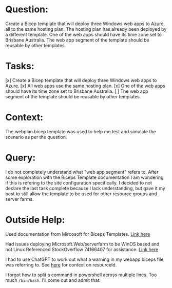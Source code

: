 # Question:
Create a Bicep template that will deploy three Windows web apps to Azure, all to the same hosting plan. The hosting plan has already been deployed by a different template. One of the web apps should have its time zone set to Brisbane Australia. The web app segment of the template should be reusable by other templates.

# Tasks:
[x] Create a Bicep template that will deploy three Windows web apps to Azure.
[x] All web apps use the same hosting plan.
[x] One of the web apps should have its time zone set to Brisbane Australia.
[ ] The web app segment of the template should be reusable by other templates.

# Context:
The webplan.bicep template was used to help me test and simulate the scenario as per the question.

# Query:
I do not completely understand what "web app segment" refers to. After some exploration with the Biceps Template documentation I am wondering if this is refering to the site configuration specifically. I decided to not declare the last task complete because I lack understanding, but gave it my best to still allow the template to be used for other resource groups and server farms.

# Outside Help:
Used documentation from Mircosoft for Biceps Templates.
[Link here](https://learn.microsoft.com/en-us/azure/templates/microsoft.web/serverfarms?pivots=deployment-language-bicep)

Had issues deploying Microsoft.Web/serverfarm to be WinOS based and not Linux
Referenced StockOverflow 74166407 for assistance. [Link here](https://stackoverflow.com/questions/74166407/bicep-deploys-a-linux-app-service-plan-regardless-of-kind-defined)

I had to use ChatGPT to work out what a warning in my webapp biceps file was referring to. See [here](https://chatgpt.com/share/0c78d88e-b85b-460e-bee5-3220b34ce1fc) for context on resourceId.

I forgot how to split a command in powershell across multiple lines. Too much `/bin/bash`. I'll come out and admit that. 